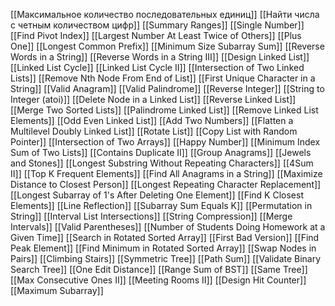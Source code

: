 [[Максимальное количество последовательных единиц]]
[[Найти числа с четным количеством цифр]]
[[Summary Ranges]]
[[Single Number]]
[[Find Pivot Index]]
[[Largest Number At Least Twice of Others]]
[[Plus One]]
[[Longest Common Prefix]]
[[Minimum Size Subarray Sum]]
[[Reverse Words in a String]]
[[Reverse Words in a String III]]
[[Design Linked List]]
[[Linked List Cycle]]
[[Linked List Cycle II]]
[[Intersection of Two Linked Lists]]
[[Remove Nth Node From End of List]]
[[First Unique Character in a String]]
[[Valid Anagram]]
[[Valid Palindrome]]
[[Reverse Integer]]
[[String to Integer (atoi)]]
[[Delete Node in a Linked List]]
[[Reverse Linked List]]
[[Merge Two Sorted Lists]]
[[Palindrome Linked List]]
[[Remove Linked List Elements]]
[[Odd Even Linked List]]
[[Add Two Numbers]]
[[Flatten a Multilevel Doubly Linked List]]
[[Rotate List]]
[[Copy List with Random Pointer]]
[[Intersection of Two Arrays]]
[[Happy Number]]
[[Minimum Index Sum of Two Lists]]
[[Contains Duplicate II]]
[[Group Anagrams]]
[[Jewels and Stones]]
[[Longest Substring Without Repeating Characters]]
[[4Sum II]]
[[Top K Frequent Elements]]
[[Find All Anagrams in a String]]
[[Maximize Distance to Closest Person]]
[[Longest Repeating Character Replacement]]
[[Longest Subarray of 1's After Deleting One Element]]
[[Find K Closest Elements]]
[[Line Reflection]]
[[Subarray Sum Equals K]]
[[Permutation in String]]
[[Interval List Intersections]]
[[String Compression]]
[[Merge Intervals]]
[[Valid Parentheses]]
[[Number of Students Doing Homework at a Given Time]]
[[Search in Rotated Sorted Array]]
[[First Bad Version]]
[[Find Peak Element]]
[[Find Minimum in Rotated Sorted Array]]
[[Swap Nodes in Pairs]]
[[Climbing Stairs]]
[[Symmetric Tree]]
[[Path Sum]]
[[Validate Binary Search Tree]]
[[One Edit Distance]]
[[Range Sum of BST]]
[[Same Tree]]
[[Max Consecutive Ones II]]
[[Meeting Rooms II]]
[[Design Hit Counter]]
[[Maximum Subarray]]










